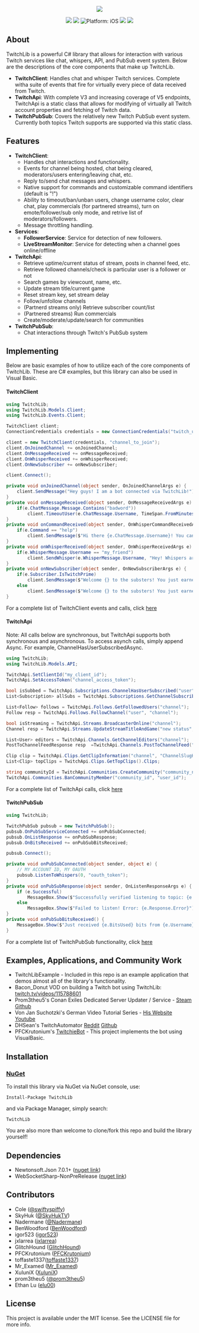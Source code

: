 <p align="center">
<img src="http://swiftyspiffy.com/img/twitchlib.png" style="max-height: 300px;">
</p>

<p align="center">
<a href="https://travis-ci.org/swiftyspiffy/TwitchLib.svg"><img src="https://api.travis-ci.org/swiftyspiffy/TwitchLib.svg?branch=master" style="max-height: 300px;"></a>
<a href="https://www.microsoft.com/net"><img src="https://img.shields.io/badge/.NET%20Framework-4.5-orange.svg" style="max-height: 300px;"></a>
<img src="https://img.shields.io/badge/Platform-.NET-lightgrey.svg" style="max-height: 300px;" alt="Platform: iOS">
<a href="https://discord.gg/0gHwecaLRAzrRYWi"><img src="https://img.shields.io/badge/Discord-Twitch-red.svg" style="max-height: 300px;"></a>
<a href="http://twitter.com/swiftyspiffy"><img src="https://img.shields.io/badge/Twitter-@swiftyspiffy-blue.svg?style=flat" style="max-height: 300px;"></a>

</p>

## About
TwitchLib is a powerful C# library that allows for interaction with various Twitch services like chat, whispers, API, and PubSub event system. Below are the descriptions of the core components that make up TwitchLib.

* **TwitchClient**: Handles chat and whisper Twitch services. Complete witha suite of events that fire for virtually every piece of data received from Twitch.
* **TwitchApi**: With complete V3 and increasing coverage of V5 endpoints, TwitchApi is a static class that allows for modifying of virtually all Twitch account properties and fetching of Twitch data.
* **TwitchPubSub**: Covers the relatively new Twitch PubSub event system. Currently both topics Twitch supports are supported via this static class.

## Features
* **TwitchClient**:
	* Handles chat interactions and functionality.
	* Events for channel being hosted, chat being cleared, moderators/users entering/leaving chat, etc.
	* Reply to/send chat messages and whispers.
	* Native support for commands and customizable command identifiers (default is "!")
	* Ability to timeout/ban/unban users, change username color, clear chat, play commercials (for partnered streams), turn on emote/follower/sub only mode, and retrive list of moderators/followers.
	* Message throttling handling.
* **Services**:
	* **FollowerService**: Service for detection of new followers.
	* **LiveStreamMonitor**: Service for detecting when a channel goes online/offline
* **TwitchApi**:
	* Retrieve uptime/current status of stream, posts in channel feed, etc.
	* Retrieve followed channels/check is particular user is a follower or not
	* Search games by viewcount, name, etc.
	* Update stream title/current game
	* Reset stream key, set stream delay
	* Follow/unfollow channels
	* (Partnerd streams only) Retrieve subscriber count/list
	* (Partnered streams) Run commercials
	* Create/moderate/update/search for communities
* **TwitchPubSub**:
	* Chat interactions through Twitch's PubSub system  

## Implementing
Below are basic examples of how to utilize each of the core components of TwitchLib. These are C# examples, but this library can also be used in Visual Basic.
#### TwitchClient
```csharp
using TwitchLib;
using TwitchLib.Models.Client;
using TwitchLib.Events.Client;

TwitchClient client;
ConnectionCredentials credentials = new ConnectionCredentials("twitch_username", "access_token");

client = new TwitchClient(credentials, "channel_to_join");
client.OnJoinedChannel += onJoinedChannel;
client.OnMessageReceived += onMessageReceived;
client.OnWhisperReceived += onWhisperReceived;
client.OnNewSubscriber += onNewSubscriber;

client.Connect();

private void onJoinedChannel(object sender, OnJoinedChannelArgs e) {
	client.SendMessage("Hey guys! I am a bot connected via TwitchLib!");
}
private void onMessageReceived(object sender, OnMessageReceivedArgs e) {
	if(e.ChatMessage.Message.Contains("badword"))
    	client.TimeoutUser(e.ChatMessage.Username, TimeSpan.FromMinutes(30), "Bad word! 30 minute timeout!");
}
private void onCommandReceived(object sender, OnWhisperCommandReceivedArgs e) {
	if(e.Command == "help")
    	client.SendMessage($"Hi there {e.ChatMessage.Username}! You can view all commands using !command");
}
private void onWhisperReceived(object sender, OnWhisperReceivedArgs e) {
	if(e.WhisperMessage.Username == "my_friend")
    	client.SendWhisper(e.WhisperMessage.Username, "Hey! Whispers are so cool!!");
}
private void onNewSubscriber(object sender, OnNewSubscriberArgs e) {
	if(e.Subscriber.IsTwitchPrime)
		client.SendMessage($"Welcome {} to the substers! You just earned 500 points! So kind of you to use your Twitch Prime on this channel!");
    else
    	client.SendMessage($"Welcome {} to the substers! You just earned 500 points!");
}
```
For a complete list of TwitchClient events and calls, click <a href="http://swiftyspiffy.com/TwitchLib/client.html" target="_blank">here</a>
#### TwitchApi
Note: All calls below are synchronous, but TwitchApi supports both synchronous and asynchronous. To access asynch calls, simply append Async. For example, ChannelHasUserSubscribedAsync.
```csharp
using TwitchLib;
using TwitchLib.Models.API;

TwitchApi.SetClientId("my_client_id");
TwitchApi.SetAccessToken("channel_access_token");

bool isSubbed = TwitchApi.Subscriptions.ChannelHasUserSubscribed("user", "channel");
List<Subscription> allSubs = TwitchApi.Subscriptions.GetChannelSubscribers("channel");

List<Follow> follows = TwitchApi.Follows.GetFollowedUsers("channel");
Follow resp = TwitchApi.Follows.FollowChannel("user", "channel");

bool isStreaming = TwitchApi.Streams.BroadcasterOnline("channel");
Channel resp = TwitchApi.Streams.UpdateStreamTitleAndGame("new status", "new game", "channel");

List<User> editors = TwitchApi.Channels.GetChannelEditors("channel");
PostToChannelFeedResponse resp  =TwitchApi.Channels.PostToChannelFeed("This is a new feed post.", true, "channel");

Clip clip = TwitchApi.Clips.GetClipInformation("channel", "ChannelSlugHere");
List<Clip> topClips = TwitchApi.Clips.GetTopClips().Clips;

string communityId = TwitchApi.Communities.CreateCommunity("community_name", "community summary", "community description", "community rules");
TwitchApi.Communities.BanCommunityMember("community_id", "user_id");
```
For a complete list of TwitchApi calls, click <a href="http://swiftyspiffy.com/TwitchLib/api.html" target="_blank">here</a>
#### TwitchPubSub
```csharp
using TwitchLib;

TwitchPubSub pubsub = new TwitchPubSub();
pubsub.OnPubSubServiceConnected += onPubSubConnected;
pubsub.OnListResponse += onPubSubResponse;
pubsub.OnBitsReceived += onPubSubBitsReceived;

pubsub.Connect();

private void onPubSubConnected(object sender, object e) {
	// MY ACCOUNT ID, MY OAUTH
    pubsub.ListenToWhispers(0, "oauth_token");
}
private void onPubSubResponse(object sender, OnListenResponseArgs e) {
	if (e.Successful)
    	MessageBox.Show($"Successfully verified listening to topic: {e.Topic}");
    else
        MessageBox.Show($"Failed to listen! Error: {e.Response.Error}");	
}
private void onPubSubBitsReceived() {
	MessageBox.Show($"Just received {e.BitsUsed} bits from {e.Username}. That brings their total to {e.TotalBitsUsed} bits!");
}
```
For a complete list of TwitchPubSub functionality, click <a href="http://swiftyspiffy.com/TwitchLib/pubsub.html" target="_blank">here</a>

## Examples, Applications, and Community Work
- TwitchLibExample - Included in this repo is an example application that demos almost all of the library's functionality.
- Bacon_Donut VOD on building a Twitch bot using TwitchLib: [twitch.tv/videos/115788601](https://www.twitch.tv/videos/115788601)
- Prom3theu5's Conan Exiles Dedicated Server Updater / Service - [Steam](http://steamcommunity.com/app/440900/discussions/6/133256240742484919/) [Github](https://steamcommunity.com/linkfilter/?url=https://github.com/prom3theu5/ConanExilesServerUpdater)
- Von Jan Suchotzki's German Video Tutorial Series - [His Website](http://www.lernmoment.de/csharp-tutorial-deutsch/twitch-client-architektur/) [Youtube](https://www.youtube.com/watch?v=N0OPTdTGgTI)
- DHSean's TwitchAutomator [Reddit](https://www.reddit.com/r/pcgaming/comments/4wfosp/ive_created_an_app_called_twitchautomator_which/) [Github](https://github.com/XenZibe/TwitchUpdater)
- PFCKrutonium's [TwitchieBot](https://github.com/PFCKrutonium/TwitchieBot) - This project implements the bot using VisualBasic.

## Installation

### [NuGet](https://www.nuget.org/packages/TwitchLib/)

To install this library via NuGet via NuGet console, use:
```
Install-Package TwitchLib
```
and via Package Manager, simply search:
```
TwitchLib
```
You are also more than welcome to clone/fork this repo and build the library yourself!

## Dependencies

* Newtonsoft.Json 7.0.1+ ([nuget link](https://www.nuget.org/packages/Newtonsoft.Json/7.0.1))
* WebSocketSharp-NonPreRelease ([nuget link](https://www.nuget.org/packages/WebSocketSharp-NonPreRelease/))

## Contributors
 * Cole ([@swiftyspiffy](http://twitter.com/swiftyspiffy))
 * SkyHuk ([@SkyHukTV](http://twitter.com/SkyHukTV))
 * Nadermane ([@Nadermane](http://twitter.com/nadermane))
 * BenWoodford ([BenWoodford](https://github.com/BenWoodford))
 * igor523 ([igor523](https://github.com/igor523))
 * jxlarrea ([jxlarrea](https://github.com/jxlarrea))
 * GlitchHound ([GlitchHound](https://github.com/GlitchHound))
 * PFCKrutonium ([PFCKrutonium](https://github.com/PFCKrutonium))
 * toffaste1337([toffaste1337](https://github.com/toffaste1337))
 * Mr_Examed ([Mr_Examed](https://www.twitch.tv/mr_examed))
 * XuluniX ([XuluniX](https://github.com/XuluniX))
 * prom3theu5 ([@prom3theu5](https://twitter.com/prom3theu5))
 * Ethan Lu ([elu00](https://github.com/elu00))

## License

This project is available under the MIT license. See the LICENSE file for more info.
